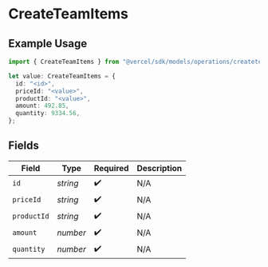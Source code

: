 # CreateTeamItems

## Example Usage

```typescript
import { CreateTeamItems } from "@vercel/sdk/models/operations/createteam.js";

let value: CreateTeamItems = {
  id: "<id>",
  priceId: "<value>",
  productId: "<value>",
  amount: 492.85,
  quantity: 9334.56,
};
```

## Fields

| Field              | Type               | Required           | Description        |
| ------------------ | ------------------ | ------------------ | ------------------ |
| `id`               | *string*           | :heavy_check_mark: | N/A                |
| `priceId`          | *string*           | :heavy_check_mark: | N/A                |
| `productId`        | *string*           | :heavy_check_mark: | N/A                |
| `amount`           | *number*           | :heavy_check_mark: | N/A                |
| `quantity`         | *number*           | :heavy_check_mark: | N/A                |